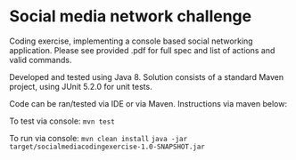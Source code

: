 # Social media network challenge

Coding exercise, implementing a console based social networking application. Please see provided .pdf for full spec and list of actions and valid commands.

Developed and tested using Java 8. Solution consists of a standard Maven project, using JUnit 5.2.0 for unit tests.

Code can be ran/tested via IDE or via Maven. Instructions via maven below:

To test via console:
`mvn test`

To run via console:
`mvn clean install`
`java -jar target/socialmediacodingexercise-1.0-SNAPSHOT.jar`



